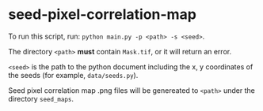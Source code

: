 # seed-pixel-correlation-map

To run this script, run: `python main.py -p <path> -s <seed>`.

The directory `<path>` **must** contain `Mask.tif`, or it will return an error.

`<seed>` is the path to the python document including the x, y coordinates of the seeds (for example, `data/seeds.py`).

Seed pixel correlation map .png files will be genereated to `<path>` under the directory `seed_maps`.

